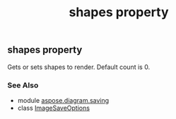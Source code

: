 ﻿---
title: shapes property
second_title: Aspose.Diagram for Python via .NET API References
description: 
type: docs
weight: 270
url: /python-net/aspose.diagram.saving/imagesaveoptions/shapes/
is_root: false
---

## shapes property


Gets or sets shapes to render. Default count is 0.

### See Also
* module [aspose.diagram.saving](../../)
* class [ImageSaveOptions](/diagram/python-net/aspose.diagram.saving/imagesaveoptions)
